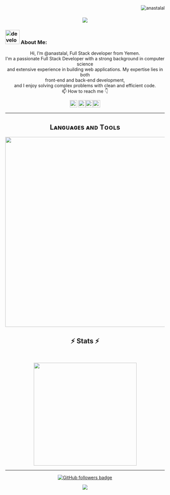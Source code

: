 <img align="right" src="https://visitor-badge.laobi.icu/badge?page_id=anastalal.anastalal" alt="anastalal"> 
<h1 align="center">
  <a href="https://git.io/typing-svg">
    <img src="https://readme-typing-svg.herokuapp.com/?lines=This+is+Anas+Talal;Nice+to+meet+you+%F0%9F%91%8B&center=true&size=30">
  </a>
</h1>
   
###  <img src="/images/Developer.gif" alt="developer gif"  height="45px">  About Me:
<p align="center">
 Hi, I’m @anastalal, Full Stack developer from Yemen.
  <br>
  I'm a passionate Full Stack Developer with a strong background in computer science
   <br>
  and extensive experience in building web applications. My expertise lies in both
   <br>
  front-end and back-end development, 
   <br>
  and I enjoy solving complex problems with clean and efficient code.
  <br>
  📫 How to reach me 👇
</p>
<p align="center"> <a href="https://www.linkedin.com/in/coderans/"><img src="https://img.shields.io/badge/linkedin-%230077B5.svg?&style=for-the-badge&logo=linkedin&logoColor=white" height=23></a> <a href="mailto:anasctalal@gmail.com"><img src="https://img.shields.io/badge/Gmail-D14836?style=for-the-badge&logo=gmail&logoColor=white" height=23></a><a href="https://twitter.com/coderans"><img src="https://img.shields.io/badge/Twitter-222222?style=for-the-badge&logo=twitter&logoColor=white" height=23></a><a href="https://t.me/coderans"><img src="https://img.shields.io/badge/Telegram-2CA5E0?style=for-the-badge&logo=telegram&logoColor=white" height=23></a> </p>
<hr>


<!--Languages and Tools Section-->       
<h2 align="center">Lᴀɴɢᴜᴀɢᴇs ᴀɴᴅ Tᴏᴏʟs</h2> 
<p align="center">
<img width="600px"  src="https://skillicons.dev/icons?i=laravel,php,java,js,mysql,postgres,sqlite,html,css,tailwind,react,nextjs,md,git,github,vercel,vite,wordpress,vscode,docker,postman,nodejs,npm,pnpm,&perline=12"  />
</p>



<h2 align="center">⚡ Stats ⚡</h2>
<br>



<p align="center">
<a href="https://github.com/HalemoGPA/">
      <img width=325  src="https://github-readme-stats.vercel.app/api/top-langs/?username=anastalal&size_weight=0.2&count_weight=0.5&title_color=61dafb&text_color=ffffff&icon_color=61dafb&bg_color=20232a&langs_count=8&layout=compact&border_color=61dafb&hide_border=true" />
 </a>
</p>

<hr>
<!-- <h2 align="center">💹 Most Popular Repos 💹</h2>
<br>
<p align="center">
<a href="https://github.com/anastalal/Learn-Js/">
  <img width=300 align="center" src="https://github-readme-stats.vercel.app/api/pin/?username=anastalal&repo=Learn-Js&title_color=ffffff&text_color=c9cacc&icon_color=2bbc8a&bg_color=1d1f21" />
</a>    -->
  
 <!--<a href="https://github.com/HalemoGPA/HalemoGPA/">
  <img width=300 align="center" src="https://github-readme-stats.vercel.app/api/pin/?username=HalemoGPA&repo=HalemoGPA&title_color=ffffff&text_color=c9cacc&icon_color=2bbc8a&bg_color=1d1f21" />
</a>    
  -->
</p>




<p align="center">
  <a href="https://www.github.com/anastalal" target="_blank" rel="noreferrer"><img src="https://img.shields.io/github/followers/anastalal?logo=github&style=for-the-badge&color=282b2f&labelColor=0d1117" alt="GitHub followers badge" /></a>
</p>

<p align="center">
  <img src="https://capsule-render.vercel.app/api?type=waving&color=timeGradient&height=65&section=footer"/>
</p>

